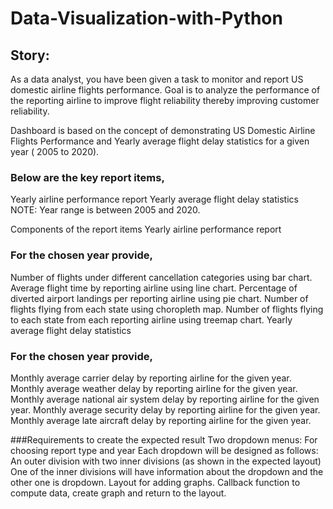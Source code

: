 # Data-Visualization-with-Python

## Story:
As a data analyst, you have been given a task to monitor and report US domestic airline flights performance. Goal is to analyze the performance of the reporting airline to improve flight reliability thereby improving customer reliability.

Dashboard is based on the concept of demonstrating US Domestic Airline Flights Performance and Yearly average flight delay statistics for a given year ( 2005 to 2020). 

### Below are the key report items,

Yearly airline performance report 
Yearly average flight delay statistics
NOTE: Year range is between 2005 and 2020.

Components of the report items
Yearly airline performance report

### For the chosen year provide,

Number of flights under different cancellation categories using bar chart.
Average flight time by reporting airline using line chart.
Percentage of diverted airport landings per reporting airline using pie chart.
Number of flights flying from each state using choropleth map.
Number of flights flying to each state from each reporting airline using treemap chart.
Yearly average flight delay statistics

### For the chosen year provide,

Monthly average carrier delay by reporting airline for the given year.
Monthly average weather delay by reporting airline for the given year.
Monthly average national air system delay by reporting airline for the given year.
Monthly average security delay by reporting airline for the given year.
Monthly average late aircraft delay by reporting airline for the given year.

###Requirements to create the expected result
Two dropdown menus: For choosing report type and year
Each dropdown will be designed as follows:
An outer division with two inner divisions (as shown in the expected layout)
One of the inner divisions will have information about the dropdown and the other one is dropdown.
Layout for adding graphs.
Callback function to compute data, create graph and return to the layout.
